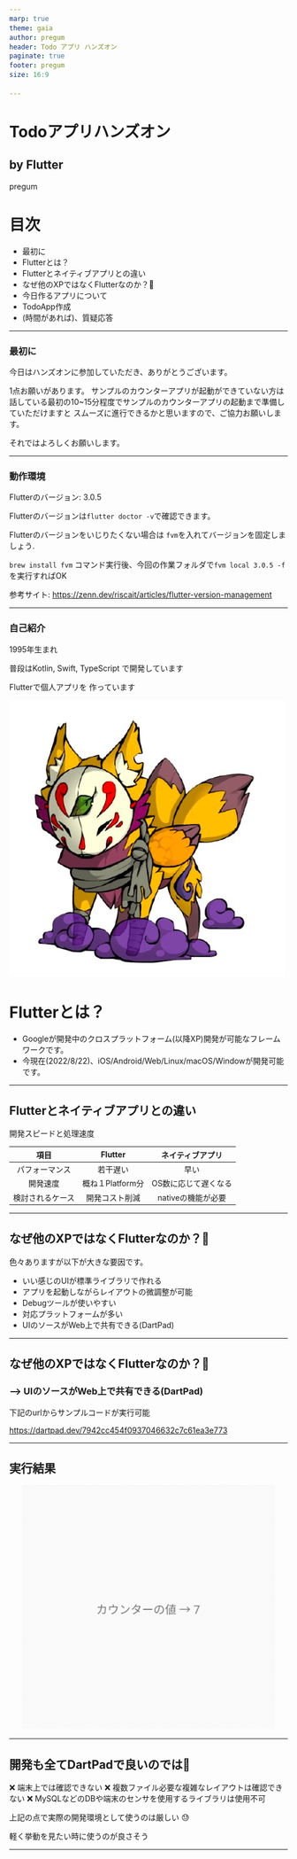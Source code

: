 ```yaml
---
marp: true
theme: gaia
author: pregum
header: Todo アプリ ハンズオン
paginate: true
footer: pregum
size: 16:9

---
```

<!-- headingDivider: 1 -->

 
# Todoアプリハンズオン 
## by Flutter

pregum
 
# 目次

* 最初に
* Flutterとは？
* Flutterとネイティブアプリとの違い
* なぜ他のXPではなくFlutterなのか？:thinking:
* 今日作るアプリについて
* TodoApp作成
* (時間があれば)、質疑応答

---
### 最初に

今日はハンズオンに参加していただき、ありがとうございます。

1点お願いがあります。
サンプルのカウンターアプリが起動ができていない方は
話している最初の10~15分程度でサンプルのカウンターアプリの起動まで準備していただけますと
スムーズに進行できるかと思いますので、ご協力お願いします。

それではよろしくお願いします。

---
### 動作環境

Flutterのバージョン: 3.0.5

Flutterのバージョンは`flutter doctor -v`で確認できます。

Flutterのバージョンをいじりたくない場合は
`fvm`を入れてバージョンを固定しましょう.

`brew install fvm` コマンド実行後、今回の作業フォルダで`fvm local 3.0.5 -f`を実行すればOK

参考サイト: https://zenn.dev/riscait/articles/flutter-version-management

---
### 自己紹介

1995年生まれ

普段はKotlin, Swift, TypeScript で開発しています

Flutterで個人アプリを
作っています


![bg right 70%](images/icon.png)

# Flutterとは？

* Googleが開発中のクロスプラットフォーム(以降XP)開発が可能なフレームワークです。
* 今現在(2022/8/22)、iOS/Android/Web/Linux/macOS/Windowが開発可能です。


---
## Flutterとネイティブアプリとの違い 

開発スピードと処理速度

項目|Flutter|ネイティブアプリ
:---:|:---:|:---:
パフォーマンス | 若干遅い | 早い
開発速度 | 概ね１Platform分 | OS数に応じて遅くなる
検討されるケース | 開発コスト削減 | nativeの機能が必要 


---
## なぜ他のXPではなくFlutterなのか？:thinking:

色々ありますが以下が大きな要因です。

<ul>
  <li>いい感じのUIが標準ライブラリで作れる</li>
  <li>アプリを起動しながらレイアウトの微調整が可能</li>
  <li>Debugツールが使いやすい</li>
  <li>対応プラットフォームが多い</li>
  <li>UIのソースがWeb上で共有できる(DartPad)</li>
</ul>

<!-- ---
<style scoped>
  .red-border {
    border: solid red;
  }
</style>
## なぜ他のXPではなくFlutterなのか？:thinking:

今回のハンズオンでは赤枠の部分を実際に体験できる箇所です。

<ul> 
  <li class="red-border"> いい感じのUIが標準ライブラリで作れる </li>
  <li class="red-border"> アプリを起動しながらレイアウトの微調整が可能 </li>
  <li class="red-border"> Debugツールが使いやすい </li>
  <li> 対応プラットフォームが多い </li>
  <li> UIのソースがWeb上で共有できる(DartPad) </li>
</ul> -->

---
## なぜ他のXPではなくFlutterなのか？:thinking:

### --> UIのソースがWeb上で共有できる(DartPad)

下記のurlからサンプルコードが実行可能

https://dartpad.dev/7942cc454f0937046632c7c61ea3e773 



---
## 実行結果

<style scoped>
  .middle-center {
    margin: 0 auto;
    width: 100%;
    object-fit: contain;
    /* background-color: red; */
  }
</style>

<img class="middle-center" src="./images/counter_sample_1.png" height=440 />


---
##  開発も全てDartPadで良いのでは:thinking:

<!-- ✅ UIレイアウトの共有が簡単(Code Penみたいに共有可能) -->
❌ 端末上では確認できない
❌ 複数ファイル必要な複雑なレイアウトは確認できない
❌ MySQLなどのDBや端末のセンサを使用するライブラリは使用不可

上記の点で実際の開発環境として使うのは厳しい 😓 

軽く挙動を見たい時に使うのが良さそう


---
<style scoped>
  .tes {
    width: 100%;
    justify-content: center;
    align-content: center;
    display: flex;
    height: 60vh;
    /* background-color: green; */
    text-align: center;
    line-height: 60vh;
  }
</style>

<h1 class="tes"> 今日作るアプリについて </h1>

---
## 今日作るアプリについて
#### 今日できるアプリ

https://github.com/Pregum/todo-app-hands-on-flutter

機能一覧

* タスク作成機能
* タスク編集機能
* タスク削除機能
* タスク完了チェック機能




---
## アプリを作り始める前に

#### FlutterのUIについて

FlutterのUIは全て**ウィジェット**

* テキスト
* ボタン
* チェックボックス
* etc...

---
### FlutterのUIについて
ウィジェットは大きく分けて2種類存在する

* **状態(State)を持つStateful Widget**
  * setState()で状態を変更可能
* **状態(State)を持たないStateless Widget**
  * setState()は使用不可
  * 親ウィジェットや外部から受け取るデータによって更新可能

最初はStateful Widgetを使っておけばOK:+1:

---
### Flutterは宣言的UI

<style scoped>
  .left {
    display: flex;
    width: 48%;
    flex-direction: column;
  }
  .center{
    display: flex;
    width: 4px;
    margin: 8px;
    background-color: black
  }
  .right {
    display: flex;
    width: 48%;
    flex-direction: column;
  }
  .container {
    display: flex;
    flex-direction: row;
    margin-top: 16px;
  }
</style>

<div class="container">
  <div class="left">

  ###### 宣言的UI (React, SwiftUI, etc...)

    String name = 'taro';

    Center(
      child: Text('Hello $name'),
    ),

    // -> Hello taro

  何を表示させるかを記述する。
  </div>

  <div class="center">
  </div>

  <div class="left">

  ###### 命令的UI (UIKit, WinForms, etc...)

    text.frame = CGRect(
      x: 50,
      y: 50,
      width: 50,
      height: 50
    )
    text.text = "taro"
    text.textAlignment = NSTextAlignment.Center

  レイアウトの配置からテキストの文字列まで記述する。
    
  </div>
</div>

---
### 一言で表すと

宣言的UIは**何をしたいかをコードで伝える** (What)

命令的UIは**どのようにしたいかをコードで伝える** (How)

---
## Flutterでの描画

どのウィジェットを使用する場合でもレイアウトは `build` メソッドに記述されています。

Text, ListView, Slider, Container, etc...
どのウィジェットでも`build` メソッドに記載されています。
レイアウトを確認したいときは`build` で検索すると良いです。

---

<style scoped>
  .left {
    display: flex;
    width: 48%;
    flex-direction: column;
  }
  .center{
    display: flex;
    width: 4px;
    margin: 8px;
    background-color: black
  }
  .right {
    display: flex;
    width: 48%;
    flex-direction: column;
  }
  .container {
    display: flex;
    flex-direction: row;
    margin-top: 16px;
  }
</style>

## 【注意】画面の更新にはルールが存在する


画面の更新処理は必ず `setState()` メソッドの中に記述すること

<div class="container">
  <div class="left">

  ✅  OK

    // :
    Text(count)
    // :

    // ヨシ！
    setState(() {
      count = count + 1;
    });

  </div>
  <div class="center">
  </div>
  <div class="right">

  :x: NG

    // :
    Text(count)
    // :

    // これでは画面に+1された値が反映されない
    count = count + 1;

  </div>
</div>




---
## Todoアプリで使う主なウィジェット

* **MaterialApp**
  * 根本にとりあえず置いておくウィジェット

* **Scaffold**
  * 画面の大枠を作ってくれるウィジェット

* **ListView**
  * いい感じにリスト形式で表示してくれる便利なウィジェット 

* **Container**
  * 十徳ナイフのような万能ウィジェット

---
## 作成の流れ

1. プロジェクト作成
2. サンプルアプリ(カウンターアプリ)動作確認
3. 1つのタスクのUI作成
4. リスト形式に並べるUIを作成
5. main.dartへの配置

---
## プロジェクト作成

VS Codeで新規プロジェクトを作成します。

プロジェクト名は何でも大丈夫です。
特になければ  `hands_on_todo_app`でお願いします。

---

## サンプル(カウンターアプリ)動作確認

作成したプロジェクトをAndroid エミュレータで動かしてみます。

ここではVS Codeを使用します。

`main.dart`をVSCode上で選択後、起動先エミュレータを設定します。

![](images/image_1_1.png)

その後、F5で無事起動すればOK

---

## 1つのタスクUI作成
#### TodoTileWidgetクラスの作成

`todo_tile_widget.dart` ファイルを作成し、
ファイル内に`TodoTileWidget` クラスを作成します。

```dart
class TodoTileWidget extends StatefulWidget {
  // :
}


class _TodoTileWidgetState extends State<TodoTileWidget> {
  // :
}
```


---
## 1つのタスクUI作成

#### Hiveプラグインのインポート

`pubspec.yaml`ファイルの
`dependencies`に下記ライブラリを記載し、保存します。

```yaml
dependencies:
  // :
  hive: 2.2.3
  uuid: 3.0.6
  intl: 0.17.0
  hive_flutter: 1.1.0
```

※ インデントがずれているとうまく読み込めないのでご注意下さい。

---
## 1つのタスクUI作成

#### Hiveの開発関連のプラグインをインポート

`pubspec.yaml` ファイルの
`dev_dependencies`に下記ライブラリを記載し、保存します。

```yaml
dev_dependencies:
  // :
  hive_generator: 1.1.3
  build_runner: 2.2.0
```

※ インデントがずれているとうまく読み込めないのでご注意下さい。

---
## 1つのタスクUI作成

#### ファイルを配置

<style scoped>
  .left {
    display: flex;
    width: 60%;
    flex-direction: column;
  }
  .center{
    display: flex;
    width: 4px;
    margin: 8px;
    background-color: black
  }
  .right {
    display: flex;
    width: 40%;
    flex-direction: column;
  }
  .container {
    display: flex;
    flex-direction: row;
    margin-top: 16px;
  }
</style>


<div class="container">
  <div class="left">

  共有しましたフォルダ内のファイルを
  `lib` フォルダ直下へ配置します。

  </div>
  <div class="center">
  </div>
  <div class="right">
   <img src="images/todo_tile_create_1.png" width=340 />

  </div>
</div>

---
## 1つのタスクUI作成

#### 引数にTodoクラスのオブジェクトを設定

`TodoTileWidget` クラスの引数に `MyTodo` クラスの引数を追加します。

```dart
class TodoTileWidget extends StatefulWidget {
  final MyTodo todo;
  const TodoTileWidget({ Key? key, required this.todo, })
   : super(key: key);
}

class _TodoTileWidgetState extends State<TodoTileWidget> {
  // 使うときは widget.todo でアクセス可能
}
```

---
## 1つのタスクUI作成
#### Tileウィジェットを作成
`TodoTileWidget`の`build`メソッドに
`Card` > `CheckboxListTile` > `Text` の順でウィジェットを配置

```dart
Widget build(BuildContext context) {
  return Card(
    child: CheckboxListTile(
      value: widget.todo.isCompleted, // check用の変数を設定
      onChanged: (bool? newValue) { }, // チェックのON/OFF時のコールバックを設定 
      title: Text( widget.doto.taskName ), // タスク名を設定
      subtitle: Text('更新日: ${ widget.todo.updatedAt }'), // 更新日を設定
    )
  );
}
```

---
## 1つのタスクUI作成
#### 未チェック/チェック済 変数の設定

先ほどの`CheckboxListTile`の `onChanged` プロパティに
未チェック/チェック済の切り替え時に実行される処理を記述します。 

```dart
child: CheckboxListTile(
  // :
  onChanged: (bool? newValue) async {
    if (newValue == null) { return; }
    widget.todo.isCompleted = newValue; // これだけだと画面に反映されない (・x・)
    await MyTodoManager.instance.updateTodo(widget.todo);
  }
  // :
)
```



---
## 1つのタスクUI作成
#### 完了時に取り消し線をつける処理を追加

`CheckboxListTile`の`title`プロパティ
に取り消し線の処理を追加します。


```dart
child: CheckboxListTile(
  // :
  title: Text( widget.doto.taskName, 
    style: widget.todo.isCompleted
      ? const TextStyle(decoration: TextDecoration.lineThrough) // 完了時は取り消し線有り
      : null, // 未完了時は取り消し線無し
  ),
  // :
)
```

---
## 1つのタスクUI作成

#### 編集と削除用コールバックを引数に追加

`TodoTileWidget`クラスに編集と削除用のコールバックを追加します。

```dart
class TodoTileWidget extends StatefulWidget {
  final MyTodo todo;
  final Function()? onDismiss; // 削除用コールバック -- 追加した行
  final Function()? onLongTap; // 編集用コールバック -- 追加した行
  const TodoTileWidget({
    Key? key,
    required this.todo,
    this.onDismiss, // 削除用コールバック -- 追加した行
    this.onLongTap, // 編集用コールバック -- 追加した行
  }) : super(key: key);
```

---
## 1つのタスクUI作成
#### 編集と削除用コールバックを引数に追加

`TodoTileWidget`の`build`メソッドに配置した`Card`ウィジェットを
`MyTodoTileWrapper`ウィジェットで包みます。

```dart
  Widget build(BuildContext context) {
    return MyTodoTileWrapper(
      todo: widget.todo,
      onDismiss: () { widget.onDismiss?.call(); },
      onLongTap: () { widget.onLongTap?.call(); },
      child: Card(
        // :
```

---
## リスト形式のUIを作成

#### todo_page.dartファイルの作成

`lib`フォルダ直下に `todo_page.dart` ファイルを作成します。

`todo_page.dart`ファイル内に `TodoPage` クラスを作成します。

```dart
class TodoPage extends StatefulWidget {
  // :
}

class _TodoPageState extends State<TodoPage> {
  // :
}
```

---
## リスト形式のUIを作成
#### MyUtils mixinの追加

`_TodoPageState` クラスに`MyUtils` mixinを適用します。

```dart
class _TodoPageState extends State<TodoPage> with MyUtils {
  // :
```

これで、`showDeletedTodoSnackBar`, `showEditingTodoDialog`などが使えるようになります。
※ 追加後、`my_utils.dart` ファイルインポートを忘れないように
　してください。


---
## リスト形式のUIを作成
#### TodoTileWidget ウィジェットを配置

先ほど作成した `TodoPage` クラスの `build` メソッドに
`TodoTileWidget` ウィジェットを配置します。

```dart
@override
Widget build(BuildContext context) {
  final todo = MyTodo(id: 'test', taskName: 'タスク1', isCompleted: false);
  return TodoTileWidget(todo: todo);
}
```

---
## リスト形式のUIを作成
#### TodoTileWidgetのonDissmissとonLongTapの設定
`TodoTileWidget`の`onDissmiss`と`onLongTap`を記述します。

```dart
return TodoTileWidget(
  todo: todo,
  onDismiss: () async {
    await MyTodoManager.instance.deleteTodo(todo);
    showDeletedTodoSnackBar(context, todo, index);
  },
  onLongTap: () async {
    await showEditingTodoDialog(context, todo, newItem: false);
  },
);
```

---
## リスト形式のUIを作成
#### ListViewウィジェットを追加

先ほど配置した`TodoTileWidget`を `ListView`ウィジェットで包みます。

```dart
Widget build(BuildContext context) {
  final todo = MyTodo(id: 'test', taskName: 'タスク1', isCompleted: false);
  final todos = [todo];
  return ListView.builder(
    itemCount: todos.length,
    itemBuilder: (context, index) {
      final todo = todos[index];
      return TodoTileWidget(
        // :
```

---
## リスト形式のUIを作成
#### MyLoadingTodoWidget の配置

先ほど配置した`ListView`を`MyLoadingTodoWidget`で包みます。

```dart
Widget build(BuildContext context) {
  return MyLoadingTodoWidget(
    builder: ((todos) {
      return ListView.builder(
        // :
    }),
  );
```

`ListView`のreturnと仮で作成していたtodo, todosは削除します。

---
## main.dartへの配置

#### hiveにMyTodoのアダプタクラスを登録

`main.dart`ファイルの`main`メソッド内を下記のように書き換えます。
```dart
Future<void> main() async {
  WidgetsFlutterBinding.ensureInitialized();
  await Hive.initFlutter();
  Hive.registerAdapter(TodoAdapter());

  runApp(const MyApp());
}
```

---
## main.dartへの配置
#### _MyHomePageStateにTodoPageを配置

`_MyHomePageState` クラスの`build`メソッド内に`TodoPage`を配置します。
```dart
Widget build(BuildContext context) {
  return Scaffold(
    // :
    body: const TodoPage(),
    // :
```


---
## main.dartへの配置
#### _MyHomePageStateにFABの処理を設定

`TodoPage`を配置したその下の`floatingActionButton.onPressd`の処理を
書き換えます。

```dart
  // :
  body: const TodoPage(),
  floatingActionButton: FloatingActionButton(
    onPressed: () async {
      await MyTodoManager.instance.createNewTodo();
    },
  ),
  // :
```

---
## 完成 :tada: :christmas_tree: :dart: :beer:

## :confetti_ball: お疲れ様でした :confetti_ball: 

---
## 参考サイト


* https://twitter.com/gethackteam/status/1268892357027663873?ref_src=twsrc%5Etfw%7Ctwcamp%5Etweetembed%7Ctwterm%5E1268892357027663873%7Ctwgr%5E12007820d2fc3fecbe0ca6381183ab580763b432%7Ctwcon%5Es1_&ref_url=https%3A%2F%2Fqiita.com%2FHiroyuki_OSAKI%2Fitems%2Ff3f88ae535550e95389d

* https://qiita.com/Hiroyuki_OSAKI/items/f3f88ae535550e95389d

* https://ui.dev/imperative-vs-declarative-programming
